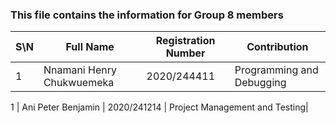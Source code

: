 ### This file contains the information for Group 8 members

|  S\N     | Full Name | Registration Number | Contribution |
| ---      | ---       | ---      | ---       |
| 1 | Nnamani Henry Chukwuemeka   | 2020/244411 | Programming and Debugging

1 | Ani Peter Benjamin | 2020/241214 | Project Management and Testing|
